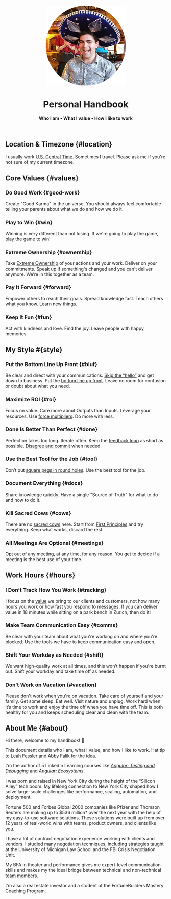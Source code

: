 <p align="center">
  <img src="assets/logo.png" alt="Logo" width="250" height="auto" />
</p>

<h1 align="center">Personal Handbook</h1>

<p align="center">
  <b>Who I am • What I value • How I like to work</b>
</p>

<br />

## Location & Timezone {#location}

I usually work [U.S. Central Time](https://time.is/CT). Sometimes I travel. Please ask me if you're not sure of my current timezone.

## Core Values {#values}

### Do Good Work {#good-work}

Create "Good Karma" in the universe. You should always feel comfortable telling your parents about what we do and how we do it.

### Play to Win {#win}

Winning is very different than not losing. If we're going to play the game, play the game to win!

### Extreme Ownership {#ownership}

Take [Extreme Ownership](https://youtu.be/BTMgXdT0mQM) of your actions and your work. Deliver on your commitments. Speak up if something's changed and you can't deliver anymore. We’re in this together as a team.

### Pay It Forward {#forward}

Empower others to reach their goals. Spread knowledge fast. Teach others what you know. Learn new things.

### Keep It Fun {#fun}

Act with kindness and love. Find the joy. Leave people with happy memories.

## My Style #{style}

### Put the Bottom Line Up Front {#bluf}

Be clear and direct with your communications. [Skip the “hello”](https://nohello.net) and get down to business. Put the [bottom line up front](https://en.wikipedia.org/wiki/BLUF_(communication)). Leave no room for confusion or doubt about what you need.

### Maximize ROI {#roi}

Focus on value. Care more about Outputs than Inputs. Leverage your resources. Use [force multipliers](https://en.wikipedia.org/wiki/Force_multiplication). Do more with less. 

### Done Is Better Than Perfect {#done}

Perfection takes too long. Iterate often. Keep the [feedback loop](https://en.wikipedia.org/wiki/OODA_loop) as short as possible. [Disagree and commit](https://www.amazon.jobs/principles) when needed.

### Use the Best Tool for the Job {#tool}

Don’t put [square pegs in round holes](https://en.wikipedia.org/wiki/Square_peg_in_a_round_hole). Use the best tool for the job.

### Document Everything {#docs}

Share knowledge quickly. Have a single "Source of Truth" for what to do and how to do it.

### Kill Sacred Cows {#cows}

There are no [sacred cows](https://en.wikipedia.org/wiki/Sacred_cow_(idiom)) here. Start from [First Principles](https://en.wikipedia.org/wiki/First_principle) and try everything. Keep what works, discard the rest.

### All Meetings Are Optional {#meetings}

Opt out of any meeting, at any time, for any reason. You get to decide if a meeting is the best use of your time.

## Work Hours {#hours}

### I Don’t Track How You Work {#tracking}

I focus on the [value](#maximize-roi) we bring to our clients and customers, not how many hours you work or how fast you respond to messages. If you can deliver value in 18 minutes while sitting on a park bench in Zurich, then do it!

### Make Team Communication Easy {#comms}

Be clear with your team about what you're working on and where you're blocked. Use the tools we have to keep communication easy and open.

### Shift Your Workday as Needed {#shift}

We want high-quality work at all times, and this won’t happen if you're burnt out. Shift your workday and take time off as needed.

### Don’t Work on Vacation {#vacation}

Please don't work when you're on vacation. Take care of yourself and your family. Get some sleep. Eat well. Visit nature and unplug. Work hard when it’s time to work and enjoy the time off when you have time off. This is both healthy for you and keeps scheduling clear and clean with the team.

## About Me {#about}

Hi there, welcome to my handbook! :wave:

This document details who I am, what I value, and how I like to work. Hat tip to [Leah Fessler](https://qz.com/1046131/writing-a-user-manual-at-work-makes-teams-less-anxious-and-more-productive/) and [Abby Falik](https://www.linkedin.com/pulse/leaders-need-user-manuals-what-i-learned-writing-mine-abby-falik) for the idea.

I'm the author of 5 LinkedIn Learning courses like [_Angular: Testing and Debugging_](https://www.linkedin.com/learning/angular-testing-and-debugging-10201318) and [_Angular: Ecosystems_](https://www.linkedin.com/learning/angular-ecosystems).

I was born and raised in New York City during the height of the “Silicon Alley” tech boom. My lifelong connection to New York City shaped how I solve large-scale challenges like performance, scaling, automation, and deployment.

Fortune 500 and Forbes Global 2000 companies like Pfizer and Thomson Reuters are making up to $536 million* over the next year with the help of my easy-to-use software solutions. These solutions were built up from over 12 years of real-world wins with teams, product owners, and clients like you.

I have a lot of contract negotiation experience working with clients and vendors. I studied many negotiation techniques, including strategies taught at the University of Michigan Law School and the FBI Crisis Negotiation Unit.

My BFA in theater and performance gives me expert-level communication skills and makes my the ideal bridge between technical and non-technical team members.

I'm also a real estate investor and a student of the FortuneBuilders Mastery Coaching Program.
